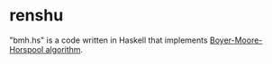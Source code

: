 # renshu
"bmh.hs" is a code written in Haskell that implements [Boyer-Moore-Horspool algorithm](https://www.youtube.com/watch?v=PHXAOKQk2dw).

